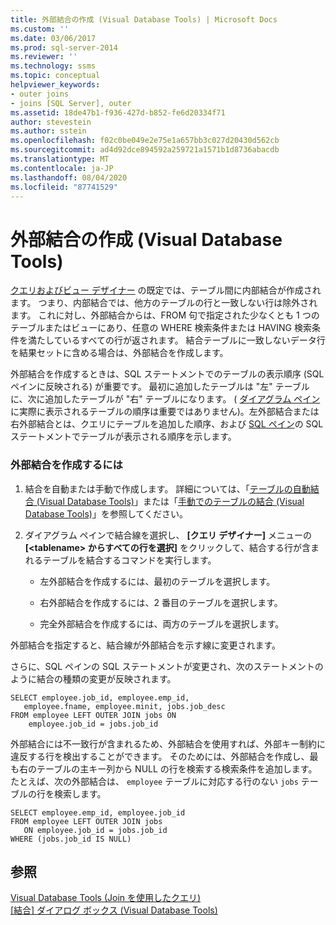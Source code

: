 ```yaml
---
title: 外部結合の作成 (Visual Database Tools) | Microsoft Docs
ms.custom: ''
ms.date: 03/06/2017
ms.prod: sql-server-2014
ms.reviewer: ''
ms.technology: ssms
ms.topic: conceptual
helpviewer_keywords:
- outer joins
- joins [SQL Server], outer
ms.assetid: 18de47b1-f936-427d-b852-fe6d20334f71
author: stevestein
ms.author: sstein
ms.openlocfilehash: f02c0be049e2e75e1a657bb3c027d20430d562cb
ms.sourcegitcommit: ad4d92dce894592a259721a1571b1d8736abacdb
ms.translationtype: MT
ms.contentlocale: ja-JP
ms.lasthandoff: 08/04/2020
ms.locfileid: "87741529"
---
```

# <a name="create-outer-joins-visual-database-tools"></a>外部結合の作成 (Visual Database Tools)
  [クエリおよびビュー デザイナー](visual-database-tools.md) の既定では、テーブル間に内部結合が作成されます。 つまり、内部結合では、他方のテーブルの行と一致しない行は除外されます。 これに対し、外部結合からは、FROM 句で指定された少なくとも 1 つのテーブルまたはビューにあり、任意の WHERE 検索条件または HAVING 検索条件を満たしているすべての行が返されます。 結合テーブルに一致しないデータ行を結果セットに含める場合は、外部結合を作成します。  
  
 外部結合を作成するときは、SQL ステートメントでのテーブルの表示順序 (SQL ペインに反映される) が重要です。 最初に追加したテーブルは "左" テーブルに、次に追加したテーブルが "右" テーブルになります。 ( [ダイアグラム ペイン](diagram-pane-visual-database-tools.md) に実際に表示されるテーブルの順序は重要ではありません)。左外部結合または右外部結合とは、クエリにテーブルを追加した順序、および [SQL ペイン](sql-pane-visual-database-tools.md)の SQL ステートメントでテーブルが表示される順序を示します。  
  
### <a name="to-create-an-outer-join"></a>外部結合を作成するには  
  
1.  結合を自動または手動で作成します。 詳細については、「[テーブルの自動結合 (Visual Database Tools)](join-tables-automatically-visual-database-tools.md)」または「[手動でのテーブルの結合 (Visual Database Tools)](join-tables-manually-visual-database-tools.md)」を参照してください。  
  
2.  ダイアグラム ペインで結合線を選択し、 **[クエリ デザイナー]** メニューの **[\<tablename> からすべての行を選択]** をクリックして、結合する行が含まれるテーブルを結合するコマンドを実行します。  
  
    -   左外部結合を作成するには、最初のテーブルを選択します。  
  
    -   右外部結合を作成するには、2 番目のテーブルを選択します。  
  
    -   完全外部結合を作成するには、両方のテーブルを選択します。  
  
 外部結合を指定すると、結合線が外部結合を示す線に変更されます。  
  
 さらに、SQL ペインの SQL ステートメントが変更され、次のステートメントのように結合の種類の変更が反映されます。  
  
```  
SELECT employee.job_id, employee.emp_id,  
   employee.fname, employee.minit, jobs.job_desc  
FROM employee LEFT OUTER JOIN jobs ON   
    employee.job_id = jobs.job_id  
```  
  
 外部結合には不一致行が含まれるため、外部結合を使用すれば、外部キー制約に違反する行を検出することができます。 そのためには、外部結合を作成し、最も右のテーブルの主キー列から NULL の行を検索する検索条件を追加します。 たとえば、次の外部結合は、 `employee` テーブルに対応する行のない `jobs` テーブルの行を検索します。  
  
```  
SELECT employee.emp_id, employee.job_id  
FROM employee LEFT OUTER JOIN jobs   
   ON employee.job_id = jobs.job_id  
WHERE (jobs.job_id IS NULL)  
```  
  
## <a name="see-also"></a>参照  
 [Visual Database Tools &#40;Join を使用したクエリ&#41;](query-with-joins-visual-database-tools.md)   
 [[結合] ダイアログ ボックス (Visual Database Tools)](join-dialog-box-visual-database-tools.md)  
  
  
